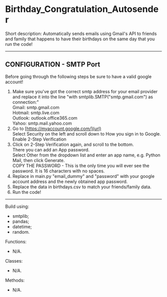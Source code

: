 


# Birthday_Congratulation_Autosender

Short description:
Automatically sends emails using Gmail's API to friends and family that happens to have their birthdays on the same day that you run the code!

---

## CONFIGURATION - SMTP Port
Before going through the following steps be sure to have a valid google account!  

1. Make sure you've got the correct smtp address for your email provider and replace it into the line "with smtplib.SMTP("smtp.gmail.com") as connection:"  
Gmail: smtp.gmail.com  
Hotmail: smtp.live.com  
Outlook: outlook.office365.com  
Yahoo: smtp.mail.yahoo.com  
2. Go to [https://myaccount.google.com/](url)  
Select Security on the left and scroll down to How you sign in to Google.  
Enable 2-Step Verification  
3. Click on 2-Step Verification again, and scroll to the bottom.  
There you can add an App password.  
Select Other from the dropdown list and enter an app name, e.g. Python Mail, then click Generate.  
COPY THE PASSWORD - This is the only time you will ever see the password. It is 16 characters with no spaces.  
4. Replace in main.py "email_dummy" and "password" with your google account address and the newly obtained app password.  
5. Replace the data in birthdays.csv to match your friends/family data.  
6. Run the code!  

---

Build using: 
- smtplib;
- pandas;
- datetime;
- random.

Functions:
- N/A.

Classes:
- N/A.

Methods:
- N/A.
